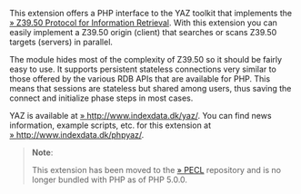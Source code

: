 This extension offers a PHP interface to the <span
class="productname">YAZ</span> toolkit that implements the
<a href="http://www.loc.gov/z3950/agency/" class="link external">» Z39.50 Protocol for Information Retrieval</a>.
With this extension you can easily implement a Z39.50 origin (client)
that searches or scans Z39.50 targets (servers) in parallel.

The module hides most of the complexity of Z39.50 so it should be fairly
easy to use. It supports persistent stateless connections very similar
to those offered by the various RDB APIs that are available for PHP.
This means that sessions are stateless but shared among users, thus
saving the connect and initialize phase steps in most cases.

<span class="productname">YAZ</span> is available at
<a href="http://www.indexdata.dk/yaz/" class="link external">» http://www.indexdata.dk/yaz/</a>.
You can find news information, example scripts, etc. for this extension
at
<a href="http://www.indexdata.dk/phpyaz/" class="link external">» http://www.indexdata.dk/phpyaz/</a>.

> **Note**:
>
> This extension has been moved to the
> <a href="https://pecl.php.net/" class="link external">» PECL</a>
> repository and is no longer bundled with PHP as of PHP 5.0.0.
